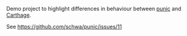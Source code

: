 Demo project to highlight differences in behaviour between [punic](https://github.com/schwa/punic) and [Carthage](https://github.com/Carthage/Carthage).

See https://github.com/schwa/punic/issues/11
